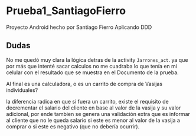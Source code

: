 # Prueba1_SantiagoFierro
Proyecto Android hecho por Santiago Fierro Aplicando DDD

## Dudas
No me quedó muy clara la lógica detras de la activity `Jarrones_act`. 
ya que por más que intenté sacar calculos no me cuadraba lo que tenía en mi celular con el resultado 
que se muestra en el Documento de la prueba.

Al final es una calculadora, o es un carrito de compra de Vasijas individuales?

la diferencia radica en que si fuera un carrito, existe el requisito de decrementar el salario 
del cliente en base al valor de la vasija y su valor adicional, por ende tambien se genera una 
validación extra que es informar al cliente que no le queda salario si este es menor al valor de la
vasija a comprar o si este es negativo (que no debería ocurrir).
